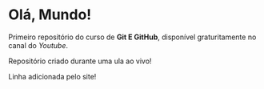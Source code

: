 # Olá, Mundo!
 Primeiro repositório do curso de **Git E GitHub**, disponível graturitamente no canal do *Youtube*.

 Repositório criado durante uma ula ao vivo!
 
 Linha adicionada pelo site!
